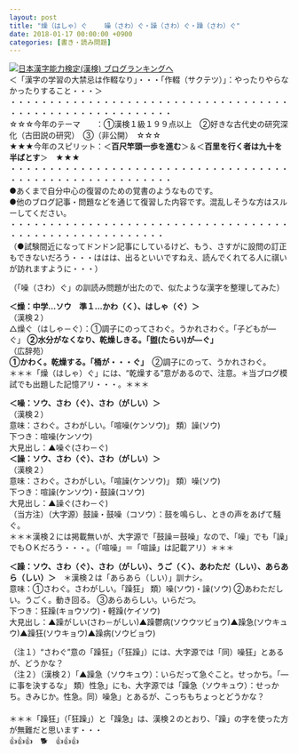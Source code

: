 ```yaml
---
layout: post
title: "燥（はしゃ）ぐ 　　噪（さわ）ぐ・譟（さわ）ぐ・躁（さわ）ぐ"
date: 2018-01-17 00:00:00 +0900
categories: [書き・読み問題]
---
```


[![](/syuusyuu9701/assets/images/燥（はしゃ）ぐ-噪（さわ）ぐ・譟（さわ）ぐ・躁（さわ）ぐ-br_c_3028_1.gif)](http://blog.with2.net/link.php?1659096:3028 "日本漢字能力検定(漢検) ブログランキングへ")[日本漢字能力検定(漢検) ブログランキングへ](http://blog.with2.net/link.php?1659096:3028)  
＜「漢字の学習の大禁忌は作輟なり」・・・「作輟（サクテツ）」：やったりやらなかったりすること・・・＞  
・・・・・・・・・・・・・・・・・・・・・・・・・・・・・・・・・・・・・・・・・・・・・・・・・・・・・・・・・  
☆☆☆今年のテーマ　　：①漢検１級１９９点以上　②好きな古代史の研究深化（古田説の研究）　③（非公開）　☆☆☆　　  
★★★今年のスピリット：＜**百尺竿頭一歩を進む**＞＆＜**百里を行く者は九十を半ばとす**＞　★★★  
・・・・・・・・・・・・・・・・・・・・・・・・・・・・・・・・・・・・・・・・・・・・・・・・・・・・・・・・・  
●あくまで自分中心の復習のための覚書のようなものです。  
●他のブログ記事・問題などを通じて復習した内容です。混乱しそうな方はスルーしてください。  
・・・・・・・・・・・・・・・・・・・・・・・・・・・・・・・・・・・・・・・・・・・・・・・・・・・・・・・・  
（●試験間近になってドンドン記事にしているけど、もう、さすがに設問の訂正もできないだろう・・・ははは、出るといいですねえ、読んでくれてる人に祺いが訪れますように・・・）  
  
（「噪（さわ）ぐ」の訓読み問題が出たので、似たような漢字を整理してみた）  
  
**＜燥：中学…ソウ　準１…かわ（く）、はしゃ（ぐ）＞**  
（漢検２）  
△燥ぐ（はしゃ－ぐ）：①調子にのってさわぐ。うかれさわぐ。「子どもが―ぐ」 **②水分がなくなり、乾燥しきる。「盥(たらい)が―ぐ」**  
（広辞苑）  
**①かわく。乾燥する。「桶が・・・ぐ」**　②調子にのって、うかれさわぐ。  
＊＊＊「燥（はしゃ）ぐ」には、“乾燥する”意があるので、注意。＊当ブログ模試でも出題した記憶アリ・・・。＊＊＊  
  
**＜噪：ソウ、さわ（ぐ）、さわ（がしい）＞**  
（漢検２）  
意味：さわぐ。さわがしい。「喧噪(ケンソウ)」 類）譟(ソウ)  
下つき：喧噪(ケンソウ)  
大見出し：▲噪ぐ(さわ－ぐ)  
**＜譟：ソウ、さわ（ぐ）、さわ（がしい）＞**  
（漢検２）  
意味：さわぐ。さわがしい。「喧譟(ケンソウ)」 類）噪(ソウ)  
下つき：喧譟(ケンソウ)・鼓譟(コソウ)  
大見出し：▲譟ぐ(さわ－ぐ)  
（当方注）（大字源）鼓譟・鼓噪（コソウ）：鼓を鳴らし、ときの声をあげて騒ぐ。  
＊＊＊漢検２には掲載無いが、大字源で「鼓譟＝鼓噪」なので、「噪」でも「譟」でもＯＫだろう・・・。（「喧噪」＝「喧譟」は記載アリ）＊＊＊  
  
**＜躁：ソウ、さわ（ぐ）、さわ（がしい）、うご（く）、あわただ（しい）、あらあら（しい）＞**　＊漢検２は「あらあら（しい）」訓ナシ。  
意味：①さわぐ。さわがしい。「躁狂」 類）噪(ソウ)・譟(ソウ) ②あわただしい。うごく。動き回る。 ③あらあらしい。いらだつ。  
下つき：狂躁(キョウソウ)・軽躁(ケイソウ)  
大見出し：▲躁がしい(さわ－がしい)▲躁鬱病(ソウウツビョウ)▲躁急(ソウキュウ)▲躁狂(ソウキョウ)▲躁病(ソウビョウ)  
  
（注１）“さわぐ”意の「躁狂」（「狂躁」）には、大字源では「同）噪狂」とあるが、どうかな？  
（注２）（漢検２）「▲躁急（ソウキュウ）：いらだって急ぐこと。せっかち。「―に事を決するな」 類）性急」にも、大字源では「躁急（ソウキュウ）：せっかち。きみじか。性急。同）噪急」とあるが、こっちもちょっとどうかな？  
　  
＊＊＊「躁狂」（「狂躁」）と「躁急」は、漢検２のとおり、「躁」の字を使った方が無難だと思います・・・  
👍👍👍　🐕　👍👍👍